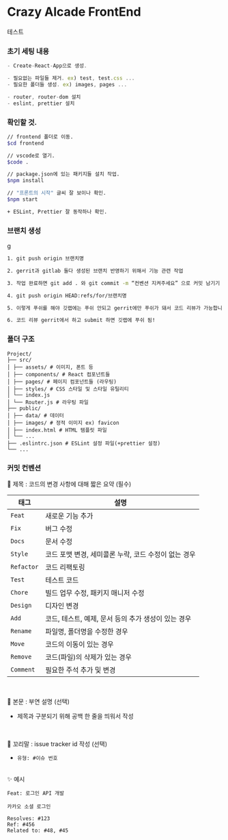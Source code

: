 # Crazy Alcade FrontEnd

테스트

### 초기 세팅 내용

```JavaScript
- Create-React-App으로 생성.

- 필요없는 파일들 제거. ex) test, test.css ...
- 필요한 폴더들 생성. ex) images, pages ...

- router, router-dom 설치
- eslint, prettier 설치
```

### 확인할 것.

```bash
// frontend 폴더로 이동.
$cd frontend

// vscode로 열기.
$code .

// package.json에 있는 패키지들 설치 작업.
$npm install

// "프론트의 시작" 글씨 잘 보이나 확인.
$npm start

+ ESLint, Prettier 잘 동작하나 확인.
```

### 브랜치 생성

g

```bash
1. git push origin 브랜치명

2. gerrit과 gitlab 둘다 생성된 브랜치 반영하기 위해서 기능 관련 작업

3. 작업 완료하면 git add . 와 git commit -m “컨벤션 지켜주세요” 으로 커밋 남기기

4. git push origin HEAD:refs/for/브랜치명

5. 이렇게 푸쉬를 해야 깃랩에는 푸쉬 안되고 gerrit에만 푸쉬가 돼서 코드 리뷰가 가능합니다!

6. 코드 리뷰 gerrit에서 하고 submit 하면 깃랩에 푸쉬 됨!
```

### 폴더 구조

```
Project/
├── src/
│ ├── assets/ # 이미지, 폰트 등
│ ├── components/ # React 컴포넌트들
│ ├── pages/ # 페이지 컴포넌트들 (라우팅)
│ ├── styles/ # CSS 스타일 및 스타일 유틸리티
│ └── index.js
│ └── Router.js # 라우팅 파일
├── public/
│ ├── data/ # 데이터
│ ├── images/ # 정적 이미지 ex) favicon
│ ├── index.html # HTML 템플릿 파일
│ └── ...
├── .eslintrc.json # ESLint 설정 파일(+prettier 설정)
└── ...
```

### 커밋 컨벤션

📌 제목 : 코드의 변경 사항에 대해 짧은 요약 (필수)

| 태그       | 설명                                                 |
| ---------- | ---------------------------------------------------- |
| `Feat`     | 새로운 기능 추가                                     |
| `Fix`      | 버그 수정                                            |
| `Docs`     | 문서 수정                                            |
| `Style`    | 코드 포맷 변경, 세미콜론 누락, 코드 수정이 없는 경우 |
| `Refactor` | 코드 리팩토링                                        |
| `Test`     | 테스트 코드                                          |
| `Chore`    | 빌드 업무 수정, 패키지 매니저 수정                   |
| `Design`   | 디자인 변경                                          |
| `Add`      | 코드, 테스트, 예제, 문서 등의 추가 생성이 있는 경우  |
| `Rename`   | 파일명, 폴더명을 수정한 경우                         |
| `Move`     | 코드의 이동이 있는 경우                              |
| `Remove`   | 코드(파일)의 삭제가 있는 경우                        |
| `Comment`  | 필요한 주석 추가 및 변경                             |

<br>

📌 본문 : 부연 설명 (선택)

- 제목과 구분되기 위해 공백 한 줄을 띄워서 작성

<br>

📌 꼬리말 : issue tracker id 작성 (선택)

- `유형: #이슈 번호`

<br>
✨ 예시

```
Feat: 로그인 API 개발

카카오 소셜 로그인

Resolves: #123
Ref: #456
Related to: #48, #45
```
